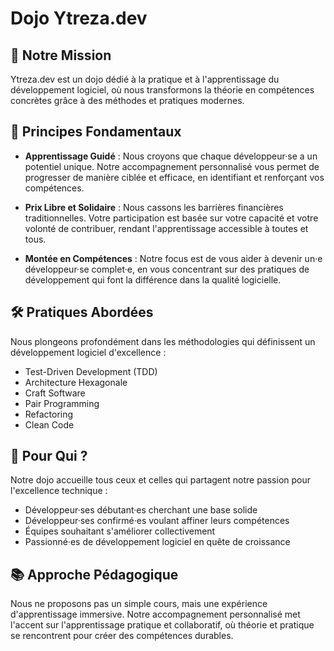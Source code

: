 # Dojo Ytreza.dev

## 🎯 Notre Mission

Ytreza.dev est un dojo dédié à la pratique et à l'apprentissage du développement logiciel, où nous transformons la théorie en compétences concrètes grâce à des méthodes et pratiques modernes.

## 🌟 Principes Fondamentaux

- **Apprentissage Guidé** : Nous croyons que chaque développeur·se a un potentiel unique. Notre accompagnement personnalisé vous permet de progresser de manière ciblée et efficace, en identifiant et renforçant vos compétences.

- **Prix Libre et Solidaire** : Nous cassons les barrières financières traditionnelles. Votre participation est basée sur votre capacité et votre volonté de contribuer, rendant l'apprentissage accessible à toutes et tous.

- **Montée en Compétences** : Notre focus est de vous aider à devenir un·e développeur·se complet·e, en vous concentrant sur des pratiques de développement qui font la différence dans la qualité logicielle.

## 🛠️ Pratiques Abordées

Nous plongeons profondément dans les méthodologies qui définissent un développement logiciel d'excellence :
- Test-Driven Development (TDD)
- Architecture Hexagonale
- Craft Software
- Pair Programming
- Refactoring
- Clean Code

## 🤝 Pour Qui ?

Notre dojo accueille tous ceux et celles qui partagent notre passion pour l'excellence technique :
- Développeur·ses débutant·es cherchant une base solide
- Développeur·ses confirmé·es voulant affiner leurs compétences
- Équipes souhaitant s'améliorer collectivement
- Passionné·es de développement logiciel en quête de croissance

## 📚 Approche Pédagogique

Nous ne proposons pas un simple cours, mais une expérience d'apprentissage immersive. Notre accompagnement personnalisé met l'accent sur l'apprentissage pratique et collaboratif, où théorie et pratique se rencontrent pour créer des compétences durables.
